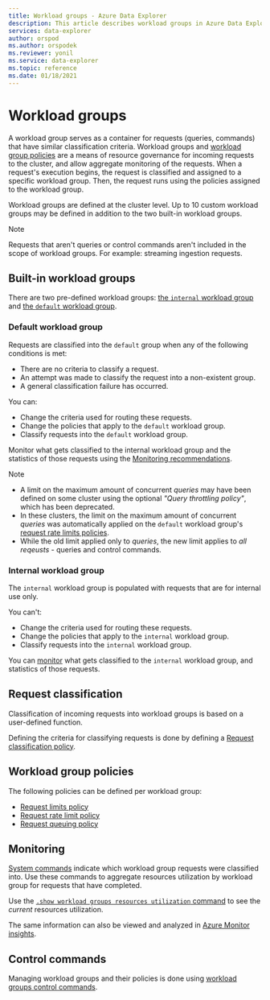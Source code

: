 ```yaml
---
title: Workload groups - Azure Data Explorer
description: This article describes workload groups in Azure Data Explorer.
services: data-explorer
author: orspod
ms.author: orspodek
ms.reviewer: yonil
ms.service: data-explorer
ms.topic: reference
ms.date: 01/18/2021
---
```

# Workload groups

A workload group serves as a container for requests (queries, commands) that have similar classification criteria. Workload groups and [workload group policies](#workload-group-policies) are a means of resource governance for incoming requests to the cluster, and allow aggregate monitoring of the requests. When a request's execution begins, the request is classified and assigned to a specific workload group. Then, the request runs using the policies assigned to the workload group.

Workload groups are defined at the cluster level. Up to 10 custom workload groups may be defined in addition to the two built-in workload groups.

> [!NOTE]
> Requests that aren't queries or control commands aren't included in the scope of workload groups. For example: streaming ingestion requests.

## Built-in workload groups

There are two pre-defined workload groups: [the `internal` workload group](#internal-workload-group) and [the `default` workload group](#default-workload-group).

### Default workload group

Requests are classified into the `default` group when any of the following conditions is met:

* There are no criteria to classify a request.
* An attempt was made to classify the request into a non-existent group.
* A general classification failure has occurred.

You can:

* Change the criteria used for routing these requests.
* Change the policies that apply to the `default` workload group.
* Classify requests into the `default` workload group.

Monitor what gets classified to the internal workload group and the statistics of those requests using the [Monitoring recommendations](#monitoring).

> [!NOTE]
> * A limit on the maximum amount of concurrent *queries* may have been defined on some cluster using the optional *"Query throttling policy"*, which has been deprecated.
> * In these clusters, the limit on the maximum amount of concurrent *queries* was automatically applied on the `default` workload group's [request rate limits policies](request-rate-limit-policy.md).
> * While the old limit applied only to *queries*, the new limit applies to *all reqeusts* - queries and control commands.


### Internal workload group

The `internal` workload group is populated with requests that are for internal use only.

You can't:

* Change the criteria used for routing these requests.
* Change the policies that apply to the `internal` workload group.
* Classify requests into the `internal` workload group.

You can [monitor](#monitoring) what gets classified to the `internal` workload group, and statistics of those requests.

## Request classification

Classification of incoming requests into workload groups is based on a user-defined function.

Defining the criteria for classifying requests is done by defining a [Request classification policy](request-classification-policy.md).

## Workload group policies

The following policies can be defined per workload group:

* [Request limits policy](request-limits-policy.md)
* [Request rate limit policy](request-rate-limit-policy.md)
* [Request queuing policy](request-queuing-policy.md)

## Monitoring

[System commands](systeminfo.md) indicate which workload group requests were classified into.
Use these commands to aggregate resources utilization by workload group for requests that have completed.

Use the [`.show workload groups resources utilization` command](workload-groups-commands.md#show-workload-groups-resources-utilization) to see the *current* resources utilization.

The same information can also be viewed and analyzed in [Azure Monitor insights](/azure/azure-monitor/insights/data-explorer?toc=/azure/data-explorer/toc.json&bc=/azure/data-explorer/breadcrumb/toc.json).

## Control commands

Managing workload groups and their policies is done using [workload groups control commands](workload-groups-commands.md).

